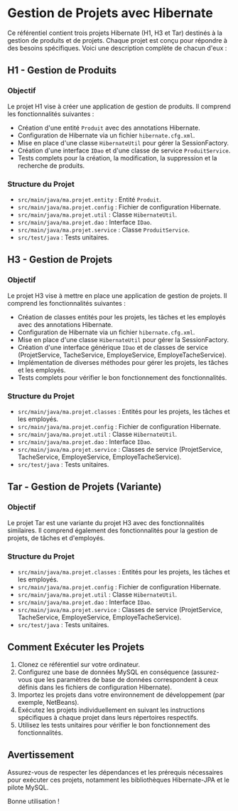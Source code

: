 # Gestion de Projets avec Hibernate

Ce référentiel contient trois projets Hibernate (H1, H3 et Tar) destinés à la gestion de produits et de projets. Chaque projet est conçu pour répondre à des besoins spécifiques. Voici une description complète de chacun d'eux :

## H1 - Gestion de Produits

### Objectif
Le projet H1 vise à créer une application de gestion de produits. Il comprend les fonctionnalités suivantes :
- Création d'une entité `Produit` avec des annotations Hibernate.
- Configuration de Hibernate via un fichier `hibernate.cfg.xml`.
- Mise en place d'une classe `HibernateUtil` pour gérer la SessionFactory.
- Création d'une interface `IDao` et d'une classe de service `ProduitService`.
- Tests complets pour la création, la modification, la suppression et la recherche de produits.

### Structure du Projet
- `src/main/java/ma.projet.entity` : Entité `Produit`.
- `src/main/java/ma.projet.config` : Fichier de configuration Hibernate.
- `src/main/java/ma.projet.util` : Classe `HibernateUtil`.
- `src/main/java/ma.projet.dao` : Interface `IDao`.
- `src/main/java/ma.projet.service` : Classe `ProduitService`.
- `src/test/java` : Tests unitaires.

## H3 - Gestion de Projets

### Objectif
Le projet H3 vise à mettre en place une application de gestion de projets. Il comprend les fonctionnalités suivantes :
- Création de classes entités pour les projets, les tâches et les employés avec des annotations Hibernate.
- Configuration de Hibernate via un fichier `hibernate.cfg.xml`.
- Mise en place d'une classe `HibernateUtil` pour gérer la SessionFactory.
- Création d'une interface générique `IDao` et de classes de service (ProjetService, TacheService, EmployeService, EmployeTacheService).
- Implémentation de diverses méthodes pour gérer les projets, les tâches et les employés.
- Tests complets pour vérifier le bon fonctionnement des fonctionnalités.

### Structure du Projet
- `src/main/java/ma.projet.classes` : Entités pour les projets, les tâches et les employés.
- `src/main/java/ma.projet.config` : Fichier de configuration Hibernate.
- `src/main/java/ma.projet.util` : Classe `HibernateUtil`.
- `src/main/java/ma.projet.dao` : Interface `IDao`.
- `src/main/java/ma.projet.service` : Classes de service (ProjetService, TacheService, EmployeService, EmployeTacheService).
- `src/test/java` : Tests unitaires.

## Tar - Gestion de Projets (Variante)

### Objectif
Le projet Tar est une variante du projet H3 avec des fonctionnalités similaires. Il comprend également des fonctionnalités pour la gestion de projets, de tâches et d'employés.

### Structure du Projet
- `src/main/java/ma.projet.classes` : Entités pour les projets, les tâches et les employés.
- `src/main/java/ma.projet.config` : Fichier de configuration Hibernate.
- `src/main/java/ma.projet.util` : Classe `HibernateUtil`.
- `src/main/java/ma.projet.dao` : Interface `IDao`.
- `src/main/java/ma.projet.service` : Classes de service (ProjetService, TacheService, EmployeService, EmployeTacheService).
- `src/test/java` : Tests unitaires.

## Comment Exécuter les Projets

1. Clonez ce référentiel sur votre ordinateur.
2. Configurez une base de données MySQL en conséquence (assurez-vous que les paramètres de base de données correspondent à ceux définis dans les fichiers de configuration Hibernate).
3. Importez les projets dans votre environnement de développement (par exemple, NetBeans).
4. Exécutez les projets individuellement en suivant les instructions spécifiques à chaque projet dans leurs répertoires respectifs.
5. Utilisez les tests unitaires pour vérifier le bon fonctionnement des fonctionnalités.

## Avertissement

Assurez-vous de respecter les dépendances et les prérequis nécessaires pour exécuter ces projets, notamment les bibliothèques Hibernate-JPA et le pilote MySQL.

Bonne utilisation !
